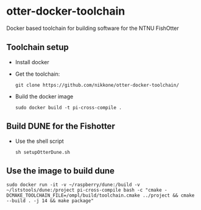 # otter-docker-toolchain
Docker based toolchain for building software for the NTNU FishOtter

## Toolchain setup
* Install docker
* Get the toolchain:

      git clone https://github.com/nikkone/otter-docker-toolchain/
* Build the docker image

      sudo docker build -t pi-cross-compile .
## Build DUNE for the Fishotter
* Use the shell script

      sh setupOtterDune.sh
## Use the image to build dune
    sudo docker run -it -v ~/raspberry/dune:/build -v ~/lststools/dune:/project pi-cross-compile bash -c "cmake -DCMAKE_TOOLCHAIN_FILE=/ompl/build/toolchain.cmake ../project && cmake --build . -j 14 && make package"
